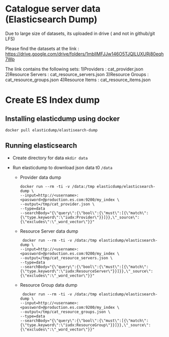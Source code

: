 # Catalogue server data (Elasticsearch Dump)

Due to large size of datasets, its uploaded in drive ( and not in github/git LFS)

Please find the datasets at the link : https://drive.google.com/drive/folders/1mbllMFJJw146O5TJQILUXURj80eqh7Wp

The link contains the following sets:
1)Providers : cat_provider.json
2)Resource Servers : cat_resource_servers.json
3)Resource Groups : cat_resource_groups.json
4)Resource Items : cat_resource_items.json

# Create ES Index dump

## Installing elasticdump using docker

```
docker pull elasticdump/elastisearch-dump
```

## Running elasticsearch

- Create directory for data
  `mkdir data`
- Run elasticdump to download json data t0 `/data`

    - Provider data dump
      ```
      docker run --rm -ti -v /data:/tmp elasticdump/elasticsearch-dump \
      --input=http://<username>:<password>@production.es.com:9200/my_index \
      --output=/tmp/cat_provider.json \
      --type=data
      --searchBody="{\"query\":{\"bool\":{\"must\":[{\"match\":{\"type.keyword\":\"iudx:Provider\"}}]}},\"_source\":{\"excludes\":\"_word_vector\"}}"
      ```
    - Resource Server data dump
      ```
       docker run --rm -ti -v /data:/tmp elasticdump/elasticsearch-dump \
      --input=http://<username>:<password>@production.es.com:9200/my_index \
      --output=/tmp/cat_resource_servers.json \
      --type=data
      --searchBody="{\"query\":{\"bool\":{\"must\":[{\"match\":{\"type.keyword\":\"iudx:ResourceServer\"}}]}},\"_source\":{\"excludes\":\"_word_vector\"}}" 
      ```
    - Resource Group data dump
      ```
       docker run --rm -ti -v /data:/tmp elasticdump/elasticsearch-dump \
      --input=http://<username>:<password>@production.es.com:9200/my_index \
      --output=/tmp/cat_resource_groups.json \
      --type=data
      --searchBody="{\"query\":{\"bool\":{\"must\":[{\"match\":{\"type.keyword\":\"iudx:ResourceGroup\"}}]}},\"_source\":{\"excludes\":\"_word_vector\"}}" 
        ``` 
